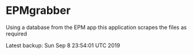 # EPMgrabber
Using a database from the EPM app this application scrapes the files as required


Latest backup: Sun Sep 8 23:54:01 UTC 2019
